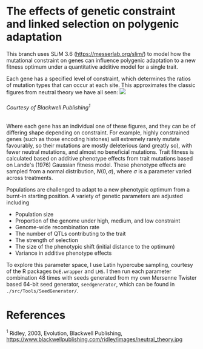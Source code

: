# The effects of genetic constraint and linked selection on polygenic adaptation

This branch uses SLiM 3.6 (https://messerlab.org/slim/) to model how the mutational constraint on genes
can influence polygenic adaptation to a new fitness optimum under a quantitative additive model for a single trait.

Each gene has a specified level of constraint, which determines the ratios of mutation types that can occur at 
each site. This approximates the classic figures from neutral theory we have all seen:
![](https://www.blackwellpublishing.com/ridley/images/neutral_theory.jpg)
###### Courtesy of Blackwell Publishing<sup>1</sup>
Where each gene has an individual one of these figures, and they can be of differing shape depending on constraint.
For example, highly constrained genes (such as those encoding histones) will extremely rarely mutate favourably,
so their mutations are mostly deleterious (and greatly so), with fewer neutral mutations, and almost no beneficial
mutations.
Trait fitness is calculated based on additive phenotype effects from trait mutations based on Lande's (1976) Gaussian
fitness model. These phenotype effects are sampled from a normal distribution, $N(0, \sigma)$, where $\sigma$ is a 
parameter varied across treatments.

Populations are challenged to adapt to a new phenotypic optimum from a burnt-in starting position. A variety of genetic
parameters are adjusted including
- Population size
- Proportion of the genome under high, medium, and low constraint
- Genome-wide recombination rate
- The number of QTLs contributing to the trait
- The strength of selection
- The size of the phenotypic shift (initial distance to the optimum)
- Variance in additive phenotype effects

To explore this parameter space, I use Latin hypercube sampling, courtesy of the R packages ```DoE.wrapper``` and
```LHS```. I then run each parameter combination 48 times with seeds generated from my own Mersenne Twister based
64-bit seed generator, ```seedgenerator```, which can be found in ```./src/Tools/SeedGenerator/```.



# References
<sup>1</sup> Ridley, 2003, Evolution, Blackwell Publishing, https://www.blackwellpublishing.com/ridley/images/neutral_theory.jpg